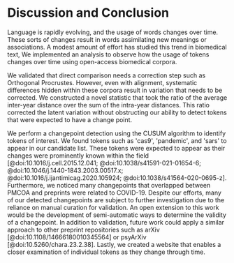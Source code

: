 # Discussion and Conclusion

Language is rapidly evolving, and the usage of words changes over time.
These sorts of changes result in words assimilating new meanings or associations.
A modest amount of effort has studied this trend in biomedical text, 
We implemented an analysis to observe how the usage of tokens changes over time using open-access biomedical corpora.

We validated that direct comparison needs a correction step such as Orthogonal Procrustes.
However, even with alignment, systematic differences hidden within these corpora result in variation that needs to be corrected.
We constructed a novel statistic that took the ratio of the average inter-year distance over the sum of the intra-year distances.
This ratio corrected the latent variation without obstructing our ability to detect tokens that were expected to have a change point.

We perform a changepoint detection using the CUSUM algorithm to identify tokens of interest.
We found tokens such as 'cas9', 'pandemic', and 'sars'  to appear in our candidate list.
These tokens were expected to appear as their changes were prominently known within the field [@doi:10.1016/j.cell.2015.12.041; @doi:10.1038/s41591-021-01654-6; @doi:10.1046/j.1440-1843.2003.00517.x; @doi:10.1016/j.ijantimicag.2020.105924; @doi:10.1038/s41564-020-0695-z].
Furthermore, we noticed many changepoints that overlapped between PMCOA and preprints were related to COVID-19.
Despite our efforts, many of our detected changepoints are subject to further investigation due to the reliance on manual curation for validation.
An open extension to this work would be the development of semi-automatic ways to determine the validity of a changepoint.
In addition to validation, future work could apply a similar approach to other preprint repositories such as arXiv [@doi:10.1108/14666180010345564] or psyArXiv [@doi:10.5260/chara.23.2.38].
Lastly, we created a website that enables a closer examination of individual tokens as they change through time.